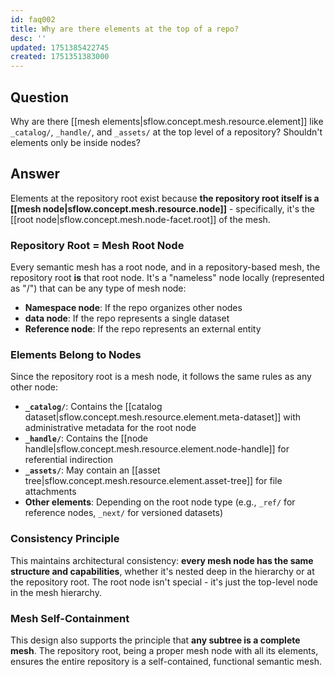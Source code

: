 ```yaml
---
id: faq002
title: Why are there elements at the top of a repo?
desc: ''
updated: 1751385422745
created: 1751351383000
---
```


## Question

Why are there [[mesh elements|sflow.concept.mesh.resource.element]] like `_catalog/`, `_handle/`, and `_assets/` at the top level of a repository? Shouldn't elements only be inside nodes?

## Answer

Elements at the repository root exist because **the repository root itself is a [[mesh node|sflow.concept.mesh.resource.node]]** - specifically, it's the [[root node|sflow.concept.mesh.node-facet.root]] of the mesh.

### Repository Root = Mesh Root Node

Every semantic mesh has a root node, and in a repository-based mesh, the repository root **is** that root node. It's a "nameless" node locally (represented as "/") that can be any type of mesh node:

- **Namespace node**: If the repo organizes other nodes
- **data node**: If the repo represents a single dataset  
- **Reference node**: If the repo represents an external entity

### Elements Belong to Nodes

Since the repository root is a mesh node, it follows the same rules as any other node:

- **`_catalog/`**: Contains the [[catalog dataset|sflow.concept.mesh.resource.element.meta-dataset]] with administrative metadata for the root node
- **`_handle/`**: Contains the [[node handle|sflow.concept.mesh.resource.element.node-handle]] for referential indirection
- **`_assets/`**: May contain an [[asset tree|sflow.concept.mesh.resource.element.asset-tree]] for file attachments
- **Other elements**: Depending on the root node type (e.g., `_ref/` for reference nodes, `_next/` for versioned datasets)

### Consistency Principle

This maintains architectural consistency: **every mesh node has the same structure and capabilities**, whether it's nested deep in the hierarchy or at the repository root. The root node isn't special - it's just the top-level node in the mesh hierarchy.

### Mesh Self-Containment

This design also supports the principle that **any subtree is a complete mesh**. The repository root, being a proper mesh node with all its elements, ensures the entire repository is a self-contained, functional semantic mesh.